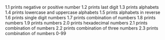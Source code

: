 1.1 prints negative or positive number
1.2 prints last digit
1.3 prints alphabets
1.4 prints lowercase and uppercase alphabets
1.5 prints alphabets in reverse
1.6 prints single digit numbers
1.7 prints combination of numbers
1.8 prints numbers
1.9 prints numbers
2.0 prints hexadecimal numbers
2.1 prints combination of numbers
2.2 prints combination of three numbers
2.3 prints combination of numbers 0-99